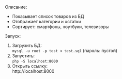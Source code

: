 Описание:
- Показывает список товаров из БД
- Отображает категории и остатки
- Сортирует: смартфоны, ноутбуки, телевизоры

Запуск:
1. Загрузить БД:  
   `mysql -u root -p test < test.sql` (пароль: пустой)
2. Запустить:  
   `php -S localhost:8000`
3. Открыть ссылку:  
   http://localhost:8000
